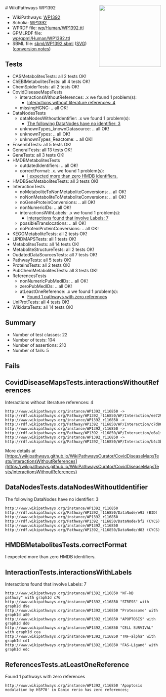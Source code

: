 <img style="float: right; width: 200px" src="../logo.png" />
# WikiPathways WP1392

* WikiPathways: [WP1392](https://identifiers.org/wikipathways:WP1392)
* Scholia: [WP1392](https://scholia.toolforge.org/wikipathways/WP1392)
* WPRDF file: [wp/Human/WP1392.ttl](../wp/Human/WP1392.ttl)
* GPMLRDF file: [wp/gpml/Human/WP1392.ttl](../wp/gpml/Human/WP1392.ttl)
* SBML file: [sbml/WP1392.sbml](../sbml/WP1392.sbml) ([SVG](../sbml/WP1392.svg)) ([conversion notes](../sbml/WP1392.txt))

## Tests
* CASMetabolitesTests: all 2 tests OK!
* ChEBIMetabolitesTests: all 4 tests OK!
* ChemSpiderTests: all 2 tests OK!
* CovidDiseaseMapsTests
    * interactionsWithoutReferences: .x we found 1 problem(s):
        * [Interactions without literature references: 4](#2e295932)
    * missingHGNC: .. all OK!
* DataNodesTests
    * dataNodesWithoutIdentifier: .x we found 1 problem(s):
        * [The following DataNodes have no identifier: 3](#d2d32fa2)
    * unknownTypes_knownDatasource: .. all OK!
    * unknownTypes: .. all OK!
    * unknownTypes_Reactome: .. all OK!
* EnsemblTests: all 5 tests OK!
* GeneralTests: all 13 tests OK!
* GeneTests: all 3 tests OK!
* HMDBMetabolitesTests
    * outdatedIdentifiers: .. all OK!
    * correctFormat: .x. we found 1 problem(s):
        * [I expected more than zero HMDB identifiers.](#ad154c1e)
* HMDBSecMetabolitesTests: all 3 tests OK!
* InteractionTests
    * noMetaboliteToNonMetaboliteConversions: .. all OK!
    * noNonMetaboliteToMetaboliteConversions: .. all OK!
    * noGeneProteinConversions: .. all OK!
    * nonNumericIDs: .. all OK!
    * interactionsWithLabels: .x we found 1 problem(s):
        * [Interactions found that involve Labels: 7](#630d267e)
    * possibleTranslocations: .. all OK!
    * noProteinProteinConversions: .. all OK!
* KEGGMetaboliteTests: all 2 tests OK!
* LIPIDMAPSTests: all 1 tests OK!
* MetabolitesTests: all 14 tests OK!
* MetaboliteStructureTests: all 2 tests OK!
* OudatedDataSourcesTests: all 7 tests OK!
* PathwayTests: all 5 tests OK!
* ProteinsTests: all 2 tests OK!
* PubChemMetabolitesTests: all 3 tests OK!
* ReferencesTests
    * nonNumericPubMedIDs: .. all OK!
    * zeroPubMedIDs: .. all OK!
    * atLeastOneReference: .x we found 1 problem(s):
        * [Found 1 pathways with zero references](#35eb778e)
* UniProtTests: all 4 tests OK!
* WikidataTests: all 14 tests OK!


## Summary

* Number of test classes: 22
* Number of tests: 104
* Number of assertions: 210
* Number of fails: 5

## Fails

<a name="2e295932" />

## CovidDiseaseMapsTests.interactionsWithoutReferences

Interactions without literature references: 4
```
http://www.wikipathways.org/instance/WP1392_r116850 -> http://rdf.wikipathways.org/Pathway/WP1392_r116850/WP/Interaction/ee729
http://www.wikipathways.org/instance/WP1392_r116850 -> http://rdf.wikipathways.org/Pathway/WP1392_r116850/WP/Interaction/c7d86
http://www.wikipathways.org/instance/WP1392_r116850 -> http://rdf.wikipathways.org/Pathway/WP1392_r116850/WP/Interaction/e6a1f
http://www.wikipathways.org/instance/WP1392_r116850 -> http://rdf.wikipathways.org/Pathway/WP1392_r116850/WP/Interaction/b4c3b
```

More details at [https://wikipathways.github.io/WikiPathwaysCurator/CovidDiseaseMapsTests/interactionsWithoutReferences](https://wikipathways.github.io/WikiPathwaysCurator/CovidDiseaseMapsTests/interactionsWithoutReferences)

<a name="d2d32fa2" />

## DataNodesTests.dataNodesWithoutIdentifier

The following DataNodes have no identifier: 3
```
http://www.wikipathways.org/instance/WP1392_r116850 http://rdf.wikipathways.org/Pathway/WP1392_r116850/DataNode/e93 (BID)
http://www.wikipathways.org/instance/WP1392_r116850 http://rdf.wikipathways.org/Pathway/WP1392_r116850/DataNode/bf2 (CYCS)
http://www.wikipathways.org/instance/WP1392_r116850 http://rdf.wikipathways.org/Pathway/WP1392_r116850/DataNode/d83 (CYCS)
```

<a name="ad154c1e" />

## HMDBMetabolitesTests.correctFormat

I expected more than zero HMDB identifiers.
<a name="630d267e" />

## InteractionTests.interactionsWithLabels

Interactions found that involve Labels: 7
```
http://www.wikipathways.org/instance/WP1392_r116850 "NF-kB
pathway" with graphId c76
http://www.wikipathways.org/instance/WP1392_r116850 "STRESS" with graphId d9e
http://www.wikipathways.org/instance/WP1392_r116850 "Proteasome" with graphId a80
http://www.wikipathways.org/instance/WP1392_r116850 "APOPTOSIS" with graphId dd0
http://www.wikipathways.org/instance/WP1392_r116850 "CELL SURVIVAL" with graphId cea
http://www.wikipathways.org/instance/WP1392_r116850 "TNF-alpha" with graphId cd1
http://www.wikipathways.org/instance/WP1392_r116850 "FAS-Ligand" with graphId edc
```

<a name="35eb778e" />

## ReferencesTests.atLeastOneReference

Found 1 pathways with zero references
```
http://www.wikipathways.org/instance/WP1392_r116850 'Apoptosis modulation by HSP70' in Danio rerio has zero references; 
```


